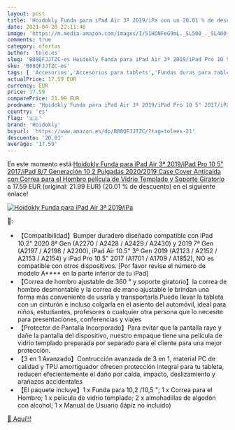 ```yaml
---
layout: post
title: 'Hoidokly Funda para iPad Air 3ª 2019/iPa con un 20.01 % de descuento'
date: 2021-04-20 22:11:40
image: 'https://m.media-amazon.com/images/I/51HONFeG9mL._SL500_._SL400_.jpg'
comments: true
category: ofertas
author: 'tole.es'
slug: 'B08QFJJTZC-es Hoidokly Funda para iPad Air 3ª 2019/iPad Pro 10 5"...'
sku: 'B08QFJJTZC-es'
tags: [ 'Accesorios','Accesorios para tablets','Fundas duras para tablets','Fundas para tablets','Informática','hoidokly','ipad', ]
actualPrice: 17.59 EUR
currency: EUR
price: 17.59
comparePrice: 21.99 EUR
prodname: 'Hoidokly Funda para iPad Air 3ª 2019/iPad Pro 10 5" 2017/iPad 8/7 Generación 10 2 Pulgadas 2020/2019  Case Cover Anticaída con Correa para el Hombro  película de Vidrio Templado y Soporte Giratorio'
country: 'es'
flag: '🇪🇸'
brand: 'Hoidokly'
buyurl: 'https://www.amazon.es/dp/B08QFJJTZC/?tag=tolees-21'
descuento: '20.01'
average: '17.59'
---
```


En este momento está [Hoidokly Funda para iPad Air 3ª 2019/iPad Pro 10 5" 2017/iPad 8/7 Generación 10 2 Pulgadas 2020/2019  Case Cover Anticaída con Correa para el Hombro  película de Vidrio Templado y Soporte Giratorio](https://www.amazon.es/dp/B08QFJJTZC/?tag=tolees-21) a 17.59 EUR (original: 21.99 EUR) (20.01 %  de descuento) en el siguiente enlace!

[![Hoidokly Funda para iPad Air 3ª 2019/iPa](https://m.media-amazon.com/images/I/51HONFeG9mL._SL500_._SL400_.jpg)](https://www.amazon.es/dp/B08QFJJTZC/?tag=tolees-21)

🔎:

- 【Compatibilidad】Bumper duradero diseñado compatible con iPad 10.2" 2020 8ª Gen (A2270 / A2428 / A2429 / A2430) y 2019 7ª Gen (A2197 / A2198 / A2200), iPad Air 10.5" 3ª Gen 2019 (A2123 / A2152 / A2153 / A2154) y iPad Pro 10.5" 2017 (A1701 / A1709 / A1852), NO es compatible con otros dispositivos. [Por favor revise el número de modelo A**** en la parte inferior de tu iPad]
- 【Correa de hombro ajustable de 360 ​​° y soporte giratorio】la correa de hombro desmontable y la correa de mano ajustable le brindan una forma más conveniente de usarla y transportarla.Puede llevar la tableta con un cinturón e incluso colgarla en el asiento del automóvil, ideal para niños, estudiantes, profesores o cualquier otra persona que lo necesite para presentaciones, conferencias y viajes
- 【Protector de Pantalla Incorporado】Para evitar que la pantalla raye y dañe la pantalla del dispositivo, nuestro empaque tiene una película de vidrio templado preparada por separado para el cliente para una mejor protección.
- 【3 en 1 Avanzado】Contrucción avanzada de 3 en 1, material PC de calidad y TPU amortiguador ofrecen protección integral para tu tableta, reducen efecientemente el daño por caída, impacto, deslizamiento y arañazos accidentales
- 【El paquete incluye】1 x Funda para 10,2 /10,5 "; 1 x Correa para el Hombro; 1 x película de vidrio templado; 2 x almohadillas de algodón con alcohol; 1 x Manual de Usuario (lápiz no incluido)

[🛒 Aquí!!!](https://www.amazon.es/dp/B08QFJJTZC/?tag=tolees-21)
